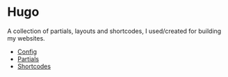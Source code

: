 # Hugo
A collection of partials, layouts and shortcodes, I used/created for building my websites.

- [Config](/config)
- [Partials](/partials)
- [Shortcodes](/shortcodes)
